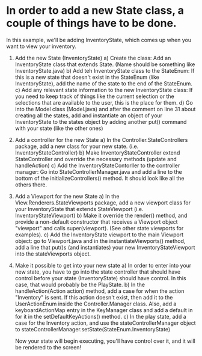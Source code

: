 # In order to add a new State class, a couple of things have to be done.

In this example, we'll be adding InventoryState, which comes up when you want to view your inventory.

1)  Add the new State (InventoryState)
    a)  Create the class: Add an InventoryState class that extends State. (Name should be something like InventoryState.java)
    b)  Add teh InventoryState class to the StateEnum: If this is a new state that doesn't exist in the StateEnum (like InventoryState), add the name of the state to the end of the StateEnum.
    c)  Add any relevant state information to the new InventoryState class:  If you need to keep track of things like the current selection or the selections that are available to the user, this is the place for them.
    d)  Go into the Model class (Model.java) and after the comment on line 31 about creating all the states, add and instantiate an object of your InventoryState to the states object by adding another put() command with your state (like the other ones)

2)  Add a controller for the new State
    a)  In the Controller.StateControllers package, add a new class for your new state. (i.e. InventoryStateController)
    b)  Make InventoryStateController extend StateController and override the necessary methods (update and handleAction)
    c)  Add the InventoryStateContorller to the controller manager: Go into StateControllerManager.java and add a line to the bottom of the initializeControllers() method.  It should look like all the others there.

3)  Add a Viewport for the new State
    a)  In the View.Renderers.StateViewports package, add a new viewport class for your InventoryState that extends StateViewport (i.e. InventoryStateViewport)
    b)  Make it override the render() method, and provide a non-default constructor that receives a Viewport object "viewport" and calls super(viewport).  (See other state viewports for examples).
    c)  Add the InventoryState viewport to the main Viewport object: go to Viewport.java and in the instantiateViewports() method, add a line that put()s (and instantiates) your new InventoryStateViewport into the stateViewports object.

4)  Make it possible to get into your new state
    a) In order to enter into your new state, you have to go into the state controller that should have control before your state (InventoryState) should have control.  In this case, that would probably be the PlayState.
    b) In the handleAction(Action action) method, add a case for when the action "Inventory" is sent.  If this action doesn't exist, then add it to the UserActionEnum inside the Controller.Manager class.  Also, add a keyboardActionMap entry in the KeyManager class and add a default in for it in the setDefaultKeyActions() method.
    c) In the play state, add a case for the Inventory action, and use the stateControllerManager object to stateControllerManager.setState(StateEnum.InventoryState)

     Now your state will begin executing, you'll have control over it, and it will be rendered to the screen!
